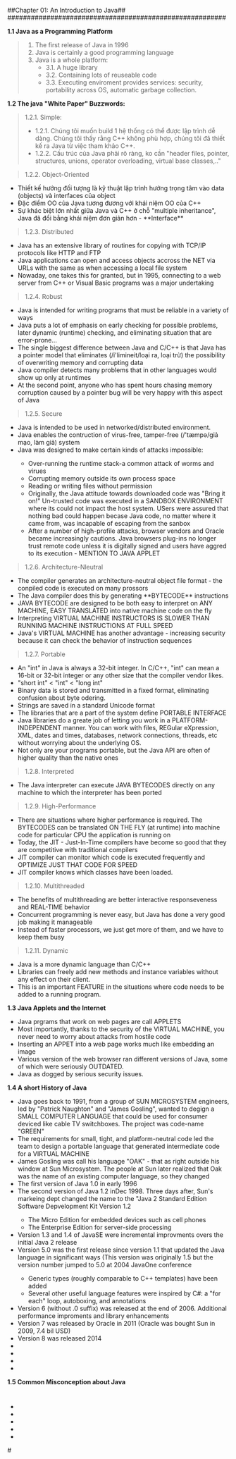 ##Chapter 01: An Introduction to Java##
########################################################

**1.1 Java as a Programming Platform**
> 1. The first release of Java in 1996
> 2. Java is certainly a good programming language
> 3. Java is a whole platform:
	<ul>
	<li>3.1. A huge library</li>
	<li>3.2. Containing lots of reuseable code</li>
	<li>3.3. Executing enviroment provides services: security, portability across OS, automatic garbage collection.</li>
	</ul>

**1.2 The java "White Paper" Buzzwords:**
> 1.2.1. Simple:
	<ul>
	<li>1.2.1. Chúng tôi muốn build 1 hệ thống có thể được lập trình dễ dàng. Chúng tôi thấy rằng C++ không phù hợp, chúng tôi đã thiết kế ra Java từ việc tham khảo C++.</li>
	<li>1.2.2. Cấu trúc của Java phải rõ ràng, ko cần "header files, pointer, structures, unions, operator overloading, virtual base classes,.."</li>
	</ul>

> 1.2.2. Object-Oriented
<ul>
<li>Thiết kế hướng đối tượng là kỹ thuật lập trình hướng trọng tâm vào data (objects) và interfaces của object</li>
<li>Đặc điểm OO của Java tương đương với khái niệm OO của C++</li>
<li>Sự khác biệt lớn nhất giữa Java và C++ ở chỗ  "multiple inheritance", Java đã đổi bằng khái niệm đơn giản hơn - **Interface** </li>
</ul>

> 1.2.3. Distributed
<ul>
<li>Java has an extensive library of routines for copying with TCP/IP protocols like HTTP and FTP</li>
<li>Java applications can open and access objects accross the NET via URLs with the same as when accessing a local file system</li>
<li>Nowaday, one takes this for granted, but in 1995, connecting to a web server from C++ or Visual Basic programs was a major undertaking</li>
</ul>

> 1.2.4. Robust
<ul>
<li>Java is intended for writing programs that must be reliable in a variety of ways</li>
<li>Java puts a lot of emphasis on early checking for possible problems, later dynamic (runtime) checking, and eliminating situation that are error-prone...</li>
<li>The single biggest difference between Java and C/C++ is that Java has a pointer model that eliminates (/i'limineit/loại ra, loại trừ) the possibility of overwriting memory and corrupting data</li>
<li>Java compiler detects many problems that in other languages would show up only at runtimes</li>
<li>At the second point, anyone who has spent hours chasing memory corruption caused by a pointer bug will be very happy with this aspect of Java</li>
</ul>

> 1.2.5. Secure
<ul>
<li>Java is intended to be used in networked/distributed environment.</li>
<li>Java enables the contruction of virus-free, tamper-free (/'tæmpə/giả mạo, làm giả) system</li>
<li>Java was designed to make certain kinds of attacks impossible:</li>
    <ul>
    <li>Over-running the runtime stack-a common attack of worms and virues</li>
    <li>Corrupting memory outside its own process space</li>
    <li>Reading or writing files without permission</li>
    <li>Originally, the Java attitude towards downloaded code was "Bring it on!" Un-trusted code was executed in a SANDBOX ENVIRONMENT where its could not impact the host system. USers were assured that nothing bad could happen becase Java code, no matter where it came from, was incapable of escaping from the sanbox</li>
    <li>After a number of high-profile attacks, browser vendors and Oracle became increasingly cautions. Java browsers plug-ins no longer trust remote code unless it is digitally signed and users have aggred to its execution - MENTION TO JAVA APPLET</li>
    </ul>
</ul>

> 1.2.6. Architecture-Nleutral
<ul>
<li>The compiler generates an architecture-neutral object file format - the conpiled code is executed on many prossors</li>
<li>The Java compiler does this by generating **BYTECODE** instructions</li>
<li>JAVA BYTECODE are designed to be both easy to interpret on ANY MACHINE, EASY TRANSLATED into native machine code on the fly</li>
<li>Interpreting VIRTUAL MACHINE INSTRUCTORS IS SLOWER THAN RUNNING MACHINE INSTRUCTIONS AT FULL SPEED</li>
<li>Java's VIRTUAL MACHINE has another advantage - increasing security because it can check the behavior of instruction sequences</li>
</ul>

> 1.2.7. Portable
<ul>
<li>An "int" in Java is always a 32-bit integer. In C/C++, "int" can mean a 16-bit or 32-bit integer or any other size that the compiler vendor likes.</li>
<li>"short int" < "int" < "long int" </li>
<li>Binary data is stored and transmitted in a fixed format, eliminating confusion about byte odering.</li>
<li>Strings are saved in a standard Unicode format</li>
<li>The libraries that are a part of the system define PORTABLE INTERFACE</li>
<li>Java libraries do a greate job of letting you work in a PLATFORM-INDEPENDENT manner. You can work with files, REGular eXpression, XML, dates and times, databases, network connections, threads, etc without worrying about the underlying OS.</li>
<li>Not only are your programs portable, but the Java API are often of higher quality than the native ones</li>
</ul>

> 1.2.8. Interpreted
<ul>
<li>The Java interpreter can execute JAVA BYTECODES directly on any machine to which the interpreter has been ported</li>
</ul>


> 1.2.9. High-Performance
<ul>
<li>There are situations where higher performance is required. The BYTECODES can be translated ON THE FLY (at runtime) into machine code for particular CPU the application is running on</li>
<li>Today, the JIT - Just-In-Time compilers have become so good that they are competitive with traditional compilers</li>
<li>JIT compiler can monitor which code is executed frequently and OPTIMIZE JUST THAT CODE FOR SPEED</li>
<li>JIT compiler knows which classes have been loaded.</li>
</ul>


> 1.2.10. Multithreaded
<ul>
<li>The benefits of multithreading are better interactive responseveness and REAL-TIME behavior</li>
<li>Concurrent programming is never easy, but Java has done a very good job making it manageable</li>
<li>Instead of faster processors, we just get more of them, and we have to keep them busy</li>
</ul>

> 1.2.11. Dynamic
<ul>
<li>Java is a more dynamic language than C/C++</li>
<li>Libraries can freely add new methods and instance variables without any effect on their client.</li>
<li>This is an important FEATURE in the situations where code needs to be added to a running program.</li>
</ul>

**1.3 Java Applets and the Internet**
<ul>
<li>Java prgrams that work on web pages are call APPLETS</li>
<li>Most importantly, thanks to the security of the VIRTUAL MACHINE, you never need to worry about attacks from hostile code</li>
<li>Inserting an APPET into a web page works much like embedding an image</li>
<li>Various version of the web browser ran different versions of Java, some of which were seriously OUTDATED.</li>
<li>Java as dogged by serious security issues.</li>
</ul>

**1.4 A short History of Java**
<ul>
<li>Java goes back to 1991, from a group of SUN MICROSYSTEM engineers, led by "Patrick Naughton" and "James Gosling", wanted to degign a SMALL COMPUTER LANGUAGE that could be used for consumer deviced like cable TV switchboxes. The project was code-name "GREEN"</li>
<li>The requirements for small, tight, and platform-neutral code led the team to design a portable language that generated intermediate code for a VIRTUAL MACHINE</li>
<li>James Gosling was call his language "OAK" - that as right outside his window at Sun Microsystem. The people at Sun later realized that Oak was the name of an existing computer language, so they changed</li>
<li>The first version of Java 1.0 in early 1996</li>
<li>The second version of Java 1.2 inDec 1998. Three days after, Sun's markeing dept changed the name to the "Java 2 Standard Edition Software Depvelopment Kit Version 1.2</li>
    <ul>
    <li>The Micro Edition for embedded devices such as cell phones</li>
    <li>The Enterprise Edition for server-side processing</li>
    </ul>

<li>Version 1.3 and 1.4 of JavaSE were incremental improvments overs the initial Java 2 release</li>
<li>Version 5.0 was the first release since version 1.1 that updated the Java language in significant ways (This version was originally 1.5 but the version number jumped to 5.0 at 2004 JavaOne conference</li>
    <ul>
    <li>Generic types (roughly comparable to C++ templates) have been added</li>
    <li>Several other useful language features were inspired by C#: a "for each" loop, autoboxing, and annotations</li>
    </ul>
<li>Version 6 (without .0 suffix) was released at the end of 2006. Additional performance improments and library enhancements</li>
<li>Version 7 was released by Oracle in 2011 (Oracle was bought Sun in 2009, 7.4 bil USD)</li>
<li>Version 8 was released 2014</li>
<li></li>
<li></li>
<li></li>
<li></li>
</ul>

**1.5 Common Misconception about Java**
#
<ul>
<li></li>
<li></li>
<li></li>
<li></li>
<li></li>
</ul>
#